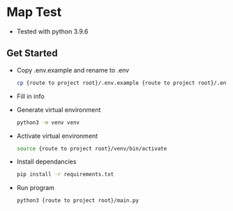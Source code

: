 # Map Test

- Tested with python 3.9.6

## Get Started
- Copy .env.example and rename to .env
    ```sh
    cp {route to project root}/.env.example {route to project root}/.env
    ```

- Fill in info

- Generate virtual environment
    ```sh
    python3 -m venv venv
    ```

- Activate virtual environment
    ```sh
    source {route to project root}/venv/bin/activate
    ```

- Install dependancies
    ```sh
    pip install -r requirements.txt
    ```
- Run program
    ```sh
    python3 {route to project root}/main.py
    ```